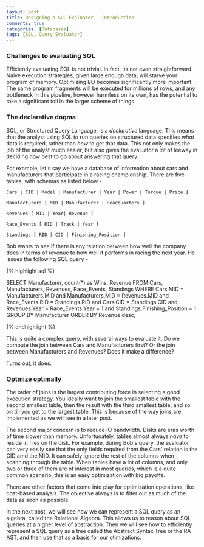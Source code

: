```yaml
---
layout: post
title: Designing a SQL Evaluator - Introduction
comments: true
categories: [Databases]
tags: [SQL, Query Evaluator]
---
```


### Challenges to evaluating SQL

Efficiently evaluating SQL is not trivial. In fact, its not even straightforward. Naive execution strategies, given large enough data, will starve your program of memory. Optimizing I/O becomes significantly more important. The same program fragments will be executed for millions of rows, and any bottleneck in this pipeline, however harmless on its own, has the potential to take a significant toll in the larger scheme of things.

### The declarative dogma

SQL, or Structured Query Language, is a <i>declarative</i> language. This means that the analyst using SQL to run queries on structured data specifies <i>what</i> data is required, rather than <i>how</i> to get that data. This not only makes the job of the analyst much easier, but also gives the evaluator a lot of leeway in deciding how best to go about answering that query.

For example, let's say we have a database of information about cars and manufacturers that participate in a racing championship. There are five tables, with schemas as listed below -

```
Cars [ CID | Model | Manufacturer | Year | Power | Torque | Price ]

Manufacturers [ MID | Manufacturer | Headquarters ]

Revenues [ MID | Year| Revenue ]

Race_Events [ RID | Track | Year ]

Standings [ RID | CID | Finishing_Position ]
```
Bob wants to see if there is any relation between how well the company does in terms of revenue to how well it performs in racing the next year. He issues the following SQL query -

{% highlight sql %}

SELECT 
	Manufacturer, count(*) as Wins, Revenue
FROM
	Cars, Manufacturers, Revenues, Race_Events, Standings
WHERE
	Cars.MID = Manufacturers.MID
	and Manufacturers.MID = Revenues.MID
	and Race_Events.RID = Standings.RID
	and Cars.CID = Standings.CID
	and Revenues.Year = Race_Events.Year + 1
	and Standings.Finishing_Position = 1
GROUP BY
	Manufacturer
ORDER BY 
	Revenue desc;

{% endhighlight %}

This is quite a complex query, with several ways to evaluate it. Do we compute the join between Cars and Manufacturers first? Or the join between Manufacturers and Revenues? Does it make a difference?

Turns out, it does.

### Optmize optimally

The order of joins is the largest contributing force in selecting a good execution strategy. You ideally want to join the smallest table with the second smallest table, then the result with the third smallest table, and so on till you get to the largest table. This is because of the way joins are implemented as we will see in a later post.

The second major concern is to reduce IO bandwidth. Disks are eras worth of time slower than memory. Unfortunately, tables almost always <i>have</i> to reside in files on the disk. For example, during Bob's query, the evaluator can very easily see that the only fields required from the Cars' relation is the CID amd the MID. It can safely ignore the rest of the columns when scanning through the table. When tables have a lot of columns, and only two or three of them are of interest in most queries, which is a quite common scenario, this is an easy optimization with big payoffs.

There are other factors that come into play for optimization operations, like cost-based analysis. The objective always is to filter out as much of the data as soon as possible. 

In the next post, we will see how we can represent a SQL query as an algebra, called the Relational Algebra. This allows us to reason about SQL queries at a higher level of abstraction. Then we will see how to efficiently represent a SQL query as a tree called the Abstract Syntax Tree or the RA AST, and then use that as a basis for our otimizations.